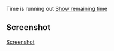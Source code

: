 Time is running out [Show remaining time](https://tyt20-sayac.now.sh/)

## Screenshot
[Screenshot](https://github.com/mustafaberat/tyt-sayac-2020/blob/master/assert/screenshot.PNG)
